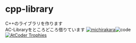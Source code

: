 # cpp-library
C++のライブラリを作ります  
AC-Libraryをところどころ借りています
[![michirakara](https://img.shields.io/endpoint?url=https%3A%2F%2Fatcoder-badges.now.sh%2Fapi%2Fatcoder%2Fjson%2Fmichirakara)](https://atcoder.jp/users/michirakara)![code](https://img.shields.io/github/languages/code-size/michirakara/cpp-library?style=flat-square)  
[![AtCoder Trophies](https://atcoder-trophies.vercel.app/api/v1/atcoder?username=michirakara)](https://github.com/KATO-Hiro/AtCoderTrophies)
